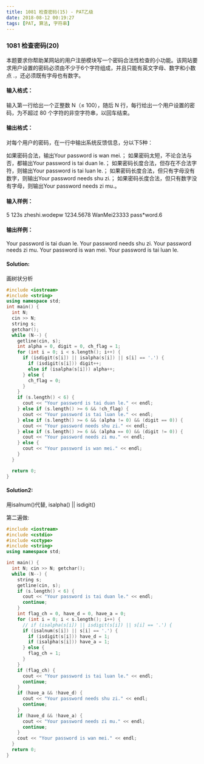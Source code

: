 ```yaml
---
title: 1081 检查密码(15) - PAT乙级
date: 2018-08-12 00:19:27
tags: [PAT, 算法, 字符串]
---
```


### 1081 检查密码(20)

本题要求你帮助某网站的用户注册模块写一个密码合法性检查的小功能。该网站要求用户设置的密码必须由不少于6个字符组成，并且只能有英文字母、数字和小数点 .，还必须既有字母也有数字。

####  输入格式：

输入第一行给出一个正整数 N（≤ 100），随后 N 行，每行给出一个用户设置的密码，为不超过 80 个字符的非空字符串，以回车结束。

#### 输出格式：

对每个用户的密码，在一行中输出系统反馈信息，分以下5种：

如果密码合法，输出Your password is wan mei.；
如果密码太短，不论合法与否，都输出Your password is tai duan le.；
如果密码长度合法，但存在不合法字符，则输出Your password is tai luan le.；
如果密码长度合法，但只有字母没有数字，则输出Your password needs shu zi.；
如果密码长度合法，但只有数字没有字母，则输出Your password needs zi mu.。

#### 输入样例：
5
123s
zheshi.wodepw
1234.5678
WanMei23333
pass*word.6

#### 输出样例：
Your password is tai duan le.
Your password needs shu zi.
Your password needs zi mu.
Your password is wan mei.
Your password is tai luan le.

#### Solution:

画树状分析

```cpp
#include <iostream>
#include <string>
using namespace std;
int main() {
  int N;
  cin >> N;
  string s;
  getchar();
  while (N--) {
    getline(cin, s);
    int alpha = 0, digit = 0, ch_flag = 1;
    for (int i = 0; i < s.length(); i++) {
      if (isdigit(s[i]) || isalpha(s[i]) || s[i] == '.') {
        if (isdigit(s[i])) digit++;
        else if (isalpha(s[i])) alpha++;
      } else {
        ch_flag = 0;
      }
    }
    if (s.length() < 6) {
      cout << "Your password is tai duan le." << endl;
    } else if (s.length() >= 6 && !ch_flag) {
      cout << "Your password is tai luan le." << endl;
    } else if (s.length() >= 6 && (alpha != 0) && (digit == 0)) {
      cout << "Your password needs shu zi." << endl;
    } else if (s.length() >= 6 && (alpha == 0) && (digit != 0)) {
      cout << "Your password needs zi mu." << endl;
    } else {
      cout << "Your password is wan mei." << endl;
    }
  }

  return 0;
}
```

#### Solution2:

用isalnum()代替, isalpha() || isdigit()

第二遍做:
```cpp
#include <iostream>
#include <cstdio>
#include <cctype>
#include <string>
using namespace std;

int main() {
  int N; cin >> N; getchar();
  while (N--) {
    string s;
    getline(cin, s);
    if (s.length() < 6) {
      cout << "Your password is tai duan le." << endl;
      continue;
    }
    int flag_ch = 0, have_d = 0, have_a = 0;
    for (int i = 0; i < s.length(); i++) {
      // if (isalpha(s[i]) || isdigit(s[i]) || s[i] == '.') {
      if (isalnum(s[i]) || s[i] == '.') {
        if (isdigit(s[i])) have_d = 1;
        if (isalpha(s[i])) have_a = 1;
      } else {
        flag_ch = 1;
      }
    }
    if (flag_ch) {
      cout << "Your password is tai luan le." << endl;
      continue;
    }
    if (have_a && !have_d) {
      cout << "Your password needs shu zi." << endl;
      continue;
    }
    if (have_d && !have_a) {
      cout << "Your password needs zi mu." << endl;
      continue;
    }
    cout << "Your password is wan mei." << endl;
  }
  return 0;
}
```
